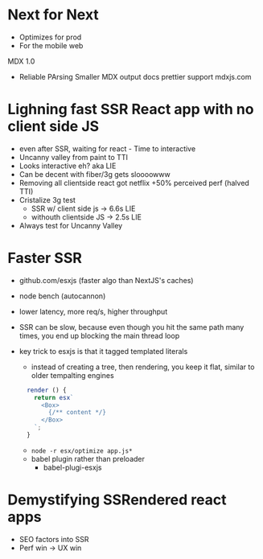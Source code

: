 # Next for Next

- Optimizes for prod
- For the mobile web

MDX 1.0
- Reliable PArsing
Smaller MDX output docs
prettier support
mdxjs.com

# Lighning fast SSR React app with no client side JS

- even after SSR, waiting for react - Time to interactive
- Uncanny valley from paint to TTI
- Looks interactive eh? aka LIE
- Can be decent with fiber/3g gets sloooowww
- Removing all clientside react got netflix +50% perceived perf (halved TTI)
- Cristalize 3g test
  - SSR w/ client side js -> 6.6s LIE
  - withouth clientside JS -> 2.5s LIE
- Always test for Uncanny Valley

# Faster SSR

- github.com/esxjs (faster algo than NextJS's caches)
- node bench (autocannon)
- lower latency, more req/s, higher throughput

- SSR can be slow, because even though you hit the same path many times, you end up blocking the main thread loop
- key trick to esxjs is that it tagged templated literals
  - instead of creating a tree, then rendering, you keep it flat, similar to older tempalting engines

  ```jsx
    render () {
      return esx`
        <Box>
          {/** content */}
        </Box>
      `;
    }
  ```

  - `node -r esx/optimize app.js*`
  - babel plugin rather than preloader
    - babel-plugi-esxjs

# Demystifying SSRendered react apps

- SEO factors into SSR
- Perf win -> UX win
